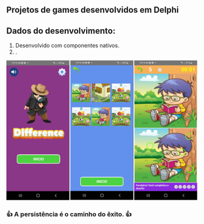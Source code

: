 ## Projetos de games desenvolvidos em Delphi



## Dados do desenvolvimento:

1. Desenvolvido com componentes nativos.
2. .

![](./images/readme.png)

### 👍 A persistência é o caminho do êxito. 👍
